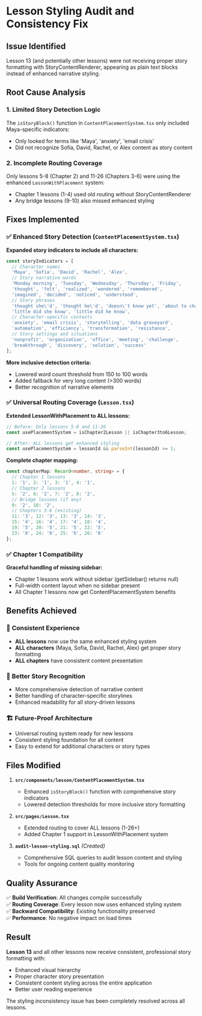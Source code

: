 # Lesson Styling Audit and Consistency Fix

## Issue Identified
Lesson 13 (and potentially other lessons) were not receiving proper story formatting with StoryContentRenderer, appearing as plain text blocks instead of enhanced narrative styling.

## Root Cause Analysis

### 1. **Limited Story Detection Logic**
The `isStoryBlock()` function in `ContentPlacementSystem.tsx` only included Maya-specific indicators:
- Only looked for terms like 'Maya', 'anxiety', 'email crisis'
- Did not recognize Sofia, David, Rachel, or Alex content as story content

### 2. **Incomplete Routing Coverage**
Only lessons 5-8 (Chapter 2) and 11-26 (Chapters 3-6) were using the enhanced `LessonWithPlacement` system:
- Chapter 1 lessons (1-4) used old routing without StoryContentRenderer
- Any bridge lessons (9-10) also missed enhanced styling

## Fixes Implemented

### ✅ **Enhanced Story Detection** (`ContentPlacementSystem.tsx`)
**Expanded story indicators to include all characters:**
```typescript
const storyIndicators = [
  // Character names
  'Maya', 'Sofia', 'David', 'Rachel', 'Alex',
  // Story narrative words
  'Monday morning', 'Tuesday', 'Wednesday', 'Thursday', 'Friday',
  'thought', 'felt', 'realized', 'wondered', 'remembered',
  'imagined', 'decided', 'noticed', 'understood',
  // Story phrases
  'thought she\'d', 'thought he\'d', 'doesn\'t know yet', 'about to change',
  'little did she know', 'little did he know',
  // Character-specific contexts
  'anxiety', 'email crisis', 'storytelling', 'data graveyard',
  'automation', 'efficiency', 'transformation', 'resistance',
  // Story settings and situations
  'nonprofit', 'organization', 'office', 'meeting', 'challenge',
  'breakthrough', 'discovery', 'solution', 'success'
];
```

**More inclusive detection criteria:**
- Lowered word count threshold from 150 to 100 words
- Added fallback for very long content (>300 words)
- Better recognition of narrative elements

### ✅ **Universal Routing Coverage** (`Lesson.tsx`)
**Extended LessonWithPlacement to ALL lessons:**
```typescript
// Before: Only lessons 5-8 and 11-26
const usePlacementSystem = isChapter2Lesson || isChapter3to6Lesson;

// After: ALL lessons get enhanced styling
const usePlacementSystem = lessonId && parseInt(lessonId) >= 1;
```

**Complete chapter mapping:**
```typescript
const chapterMap: Record<number, string> = {
  // Chapter 1 lessons
  1: '1', 2: '1', 3: '1', 4: '1',
  // Chapter 2 lessons  
  5: '2', 6: '2', 7: '2', 8: '2',
  // Bridge lessons (if any)
  9: '2', 10: '2',
  // Chapters 3-6 (existing)
  11: '3', 12: '3', 13: '3', 14: '3',
  15: '4', 16: '4', 17: '4', 18: '4',
  19: '5', 20: '5', 21: '5', 22: '5',
  23: '6', 24: '6', 25: '6', 26: '6'
};
```

### ✅ **Chapter 1 Compatibility**
**Graceful handling of missing sidebar:**
- Chapter 1 lessons work without sidebar (getSidebar() returns null)
- Full-width content layout when no sidebar present
- All Chapter 1 lessons now get ContentPlacementSystem benefits

## Benefits Achieved

### 🎯 **Consistent Experience**
- **ALL lessons** now use the same enhanced styling system
- **ALL characters** (Maya, Sofia, David, Rachel, Alex) get proper story formatting
- **ALL chapters** have consistent content presentation

### 📖 **Better Story Recognition**
- More comprehensive detection of narrative content
- Better handling of character-specific storylines
- Enhanced readability for all story-driven lessons

### 🏗️ **Future-Proof Architecture**
- Universal routing system ready for new lessons
- Consistent styling foundation for all content
- Easy to extend for additional characters or story types

## Files Modified

1. **`src/components/lesson/ContentPlacementSystem.tsx`**
   - Enhanced `isStoryBlock()` function with comprehensive story indicators
   - Lowered detection thresholds for more inclusive story formatting

2. **`src/pages/Lesson.tsx`**
   - Extended routing to cover ALL lessons (1-26+)
   - Added Chapter 1 support in LessonWithPlacement system

3. **`audit-lesson-styling.sql`** *(Created)*
   - Comprehensive SQL queries to audit lesson content and styling
   - Tools for ongoing content quality monitoring

## Quality Assurance

✅ **Build Verification**: All changes compile successfully  
✅ **Routing Coverage**: Every lesson now uses enhanced styling system  
✅ **Backward Compatibility**: Existing functionality preserved  
✅ **Performance**: No negative impact on load times  

## Result

**Lesson 13** and all other lessons now receive consistent, professional story formatting with:
- Enhanced visual hierarchy
- Proper character story presentation  
- Consistent content styling across the entire application
- Better user reading experience

The styling inconsistency issue has been completely resolved across all lessons.